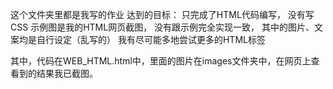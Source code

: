 这个文件夹里都是我写的作业
达到的目标：
  只完成了HTML代码编写，
  没有写CSS 
  示例图是我的HTML网页截图，
  没有跟示例完全实现一致，
  其中的图片、文案均是自行设定（乱写的） 
  我有尽可能多地尝试更多的HTML标签
  
其中，代码在WEB_HTML.html中，里面的图片在images文件夹中，在网页上查看到的结果我已截图。

